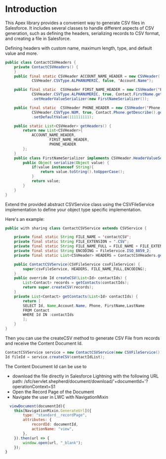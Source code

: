 Introduction
============

This Apex library provides a convenient way to generate CSV files in Salesforce. It includes several classes to handle different aspects of CSV generation, such as defining the headers, serializing records to CSV format, and creating a file in Salesforce.

Defining headers with custom name, maximum length, type, and default value and more.
```java
public class ContactCSVHeaders {
    private ContactCSVHeaders() {
    }
    public final static CSVHeader ACCOUNT_NAME_HEADER = new CSVHeader('Account Name', 50,
            CSVHeader.CSVType.ALPHANUMERIC, false, 'Account.Name');

    public final static  CSVHeader FIRST_NAME_HEADER = new CSVHeader('First Name', 50,
            CSVHeader.CSVType.ALPHANUMERIC, true, Contact.FirstName.getDescribe().getName())
            .setHeaderValueSerializer(new FirstNameSerializer());

    public final static  CSVHeader PHONE_HEADER = new CSVHeader('Phone', 44,
            CSVHeader.CSVType.NUM, true, Contact.Phone.getDescribe().getName())
            .setDefaultValue(111111111);

    public static List<CSVHeader> getHeaders() {
        return new List<CSVHeader>{
            ACCOUNT_NAME_HEADER,
                    FIRST_NAME_HEADER,
                    PHONE_HEADER
        };
    }
    public class FirstNameSerializer implements CSVHeader.HeaderValueSerializer {
        public Object serialize(Object value) {
            if(value instanceof String){
                return value.toString().toUpperCase();
            }
            return value;
        }
    }
}
```
Extend the provided abstract CSVService class using the CSVFileService implementation to define your object type specific implementation.

Here's an example:
```java
public with sharing class ContactCSVService extends CSVService {

    private final static String FILE_NAME = 'contactCSV';
    private final static String FILE_EXTENSION = '.CSV';
    private final static String FILE_NAME_FULL = FILE_NAME + FILE_EXTENSION;
    private final static String ENCODING = FileService.ISO_8859_2;
    private final static List<CSVHeader> HEADERS = ContactCSVHeaders.getHeaders();

    public ContactCSVService(CSVFileService csvFileService) {
        super(csvFileService, HEADERS, FILE_NAME_FULL,ENCODING);
    }
    public override Id createCSV(List<Id> contactIds) {
        List<Contact> records = getContacts(contactIds);
        return super.createCSV(records);
    }
    private List<Contact> getContacts(List<Id> contactIds) {
        return [
        SELECT Id, Name,Account.Name, Phone, FirstName,LastName
        FROM Contact
        WHERE Id IN :contactIds
        ];
    }
}
```
Then you can use the createCSV method to generate CSV File from records and receive the Content Document Id.

```java
ContactCSVService service = new ContactCSVService(new CSVFileService());
Id fileId = service.createCSV(contactIdList);
```
The Content Document Id can be use to 
- download the file directly in Salesforce Lightning with the following URL path: /sfc/servlet.shepherd/document/download/'+documentId+'?operationContext=S1
- Open the Record Page of the Document
- Navigate the user in LWC with NavigationMixin
```js
  viewDocument(documentId){
    this[NavigationMixin.GenerateUrl]({
        type: "standard__recordPage",
        attributes: {
            recordId: documentId,
            actionName: "view",
        },
    }).then(url => {
        window.open(url, "_blank");
    });
}
```